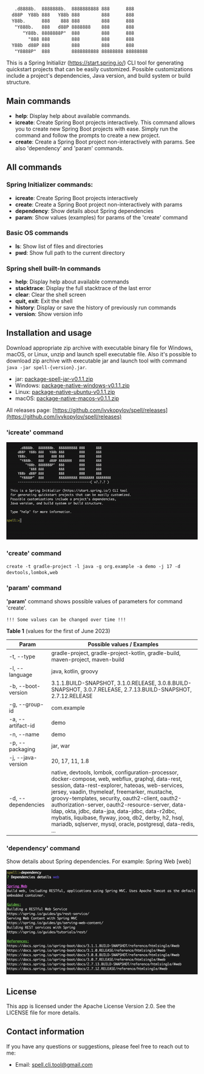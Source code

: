 
       .d8888b.  8888888b.  8888888888 888      888
      d88P  Y88b 888   Y88b 888        888      888
      Y88b.      888    888 888        888      888
       "Y888b.   888   d88P 8888888    888      888
          "Y88b. 8888888P"  888        888      888
            "888 888        888        888      888
      Y88b  d88P 888        888        888      888
       "Y8888P"  888        8888888888 88888888 88888888

This is a Spring Initializr (https://start.spring.io/) CLI tool for generating quickstart projects 
that can be easily customized.
Possible customizations include a project's dependencies, Java version, and build system or
build structure.

## Main commands
- **help**: Display help about available commands.
- **icreate**: Create Spring Boot projects interactively. This command allows you to 
create new Spring Boot projects with ease. Simply run the command and follow the prompts to create a new project.
- **create**: Create a Spring Boot project non-interactively with params. See also 'dependency' and 'param' commands.

## All commands

### Spring Initializer commands:

- **icreate**: Create Spring Boot projects interactively
- **create**: Create a Spring Boot project non-interactively with params
- **dependency**: Show details about Spring dependencies
- **param**: Show values (examples) for params of the 'create' command

### Basic OS commands

- **ls**: Show list of files and directories
- **pwd**: Show full path to the current directory

### Spring shell built-In commands

-   **help**: Display help about available commands
-   **stacktrace**: Display the full stacktrace of the last error
-   **clear**: Clear the shell screen
-   **quit, exit**: Exit the shell
-   **history**: Display or save the history of previously run commands
-   **version**: Show version info

## Installation and usage

Download appropriate zip archive with executable binary file for Windows, 
macOS, or Linux, unzip and launch spell executable file.
Also it's possible to download zip archive with executable jar and launch tool with command `java -jar spell-{version}.jar`.

- jar: [package-spell-jar-v0.1.1.zip](https://github.com/ivvkopylov/spell/releases/download/v0.1.1/package-spell-jar-v0.1.1.zip)
- Windows: [package-native-windows-v0.1.1.zip](https://github.com/ivvkopylov/spell/releases/download/v0.1.1/package-native-windows-v0.1.1.zip)
- Linux: [package-native-ubuntu-v0.1.1.zip](https://github.com/ivvkopylov/spell/releases/download/v0.1.1/package-native-ubuntu-v0.1.1.zip)
- macOS: [package-native-macos-v0.1.1.zip](https://github.com/ivvkopylov/spell/releases/download/v0.1.1/package-native-macos-v0.1.1.zip)

All releases page: [https://github.com/ivvkopylov/spell/releases](https://github.com/ivvkopylov/spell/releases)

### 'icreate' command

![](https://github.com/ivvkopylov/spell/blob/master/assets/spell-demo.gif)

### 'create' command

```
create -t gradle-project -l java -g org.example -a demo -j 17 -d devtools,lombok,web 
```

### 'param' command

**'param'** command shows possible values of parameters for command 'create'.
```
!!! Some values can be changed over time !!!
```
**Table 1** (values for the first of June 2023)

| Param               | Possible values / Examples                                                                                                                                                                                                                                                                                                                                                                                                                                                               |
|---------------------|------------------------------------------------------------------------------------------------------------------------------------------------------------------------------------------------------------------------------------------------------------------------------------------------------------------------------------------------------------------------------------------------------------------------------------------------------------------------------------------|
| -t, --type          | gradle-project, gradle-project-kotlin, gradle-build, maven-project, maven-build                                                                                                                                                                                                                                                                                                                                                                                                          |
| -l, --language      | java, kotlin, groovy                                                                                                                                                                                                                                                                                                                                                                                                                                                                     |
| -b, --boot-version  | 3.1.1.BUILD-SNAPSHOT, 3.1.0.RELEASE, 3.0.8.BUILD-SNAPSHOT, 3.0.7.RELEASE, 2.7.13.BUILD-SNAPSHOT, 2.7.12.RELEASE                                                                                                                                                                                                                                                                                                                                                                          |
| -g, --group-id      | com.example                                                                                                                                                                                                                                                                                                                                                                                                                                                                              |
| -a, --artifact-id   | demo                                                                                                                                                                                                                                                                                                                                                                                                                                                                                     |
| -n, --name          | demo                                                                                                                                                                                                                                                                                                                                                                                                                                                                                     |
| -p, --packaging     | jar, war                                                                                                                                                                                                                                                                                                                                                                                                                                                                                 |
| -j, --java-version  | 20, 17, 11, 1.8                                                                                                                                                                                                                                                                                                                                                                                                                                                                          |
| -d, --dependencies  | native, devtools, lombok, configuration-processor, docker-compose, web, webflux, graphql, data-rest, session, data-rest-explorer, hateoas, web-services, jersey, vaadin, thymeleaf, freemarker, mustache, groovy-templates, security, oauth2-client, oauth2-authorization-server, oauth2-resource-server, data-ldap, okta, jdbc, data-jpa, data-jdbc, data-r2dbc, mybatis, liquibase, flyway, jooq, db2, derby, h2, hsql, mariadb, sqlserver, mysql, oracle, postgresql, data-redis, ... |

### 'dependency' command

Show details about Spring dependencies. For example: Spring Web [web] 

![](https://github.com/ivvkopylov/spell/blob/master/assets/dependency-demo.png)

## License

This app is licensed under the Apache License Version 2.0. See the LICENSE file for more details.

## Contact information

If you have any questions or suggestions, please feel free to reach out to me:

 - Email: spell.cli.tool@gmail.com
